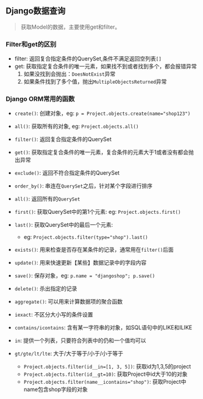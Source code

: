 ## Django数据查询
> 获取Model的数据，主要使用get和filter。

### Filter和get的区别
- filter: 返回复合指定条件的QuerySet,条件不满足返回空列表`[]`
- get: 获取指定复合条件的唯一元素，如果找不到或者找到多个，都会报错异常
    1. 如果没找到会抛出：`DoesNotExist`异常
    2. 如果条件找到了多个值，抛出`MultipleObjectsReturned`异常

### Django ORM常用的函数
- `create()`: 创建对象，eg: `p = Project.objects.create(name="shop123")`
- `all()`: 获取所有的对象, eg: `Project.objects.all()`
- `filter()`: 返回复合指定条件的QuerySet
- `get()`: 获取指定复合条件的唯一元素，复合条件的元素大于1或者没有都会抛出异常
- `exclude()`: 返回不符合指定条件的QuerySet
- `order_by()`: 串连在`QuerySet`之后，针对某个字段进行排序
- `all()`: 返回所有的`QuerySet`
- `first()`: 获取QuerySet中的第1个元素: eg: `Project.objects.first()`
- `last()`: 获取QuerySet中的最后一个元素: 
    - eg: `Project.objects.filter(type="shop").last()`
    
- `exists()`: 用来检查是否存在某条件的记录，通常用在`filter()`后面
- `update()`: 用来快速更新【某些】数据记录中的字段内容
- `save()`: 保存对象，eg: `p.name = "djangoshop"; p.save()`
- `delete()`: 杀出指定的记录
- `aggregate()`: 可以用来计算数据项的聚合函数
- `iexact`: 不区分大小写的条件设置
- `contains/icontains`: 含有某一字符串的对象，如SQL语句中的LIKE和ILIKE
- `in`: 提供一个列表，只要符合列表中的仍和一个值均可以
- `gt/gte/lt/lte`: 大于/大于等于/小于/小于等于
    - `Project.objects.filter(id__in=[1, 3, 5])`: 获取id为1,3,5的project
    - `Project.objects.filter(id__gt=10)`: 获取Project中id大于10的对象
    - `Project.objects.filter(name__icontains="shop")`: 获取Project中name包含shop字段的对象
    


